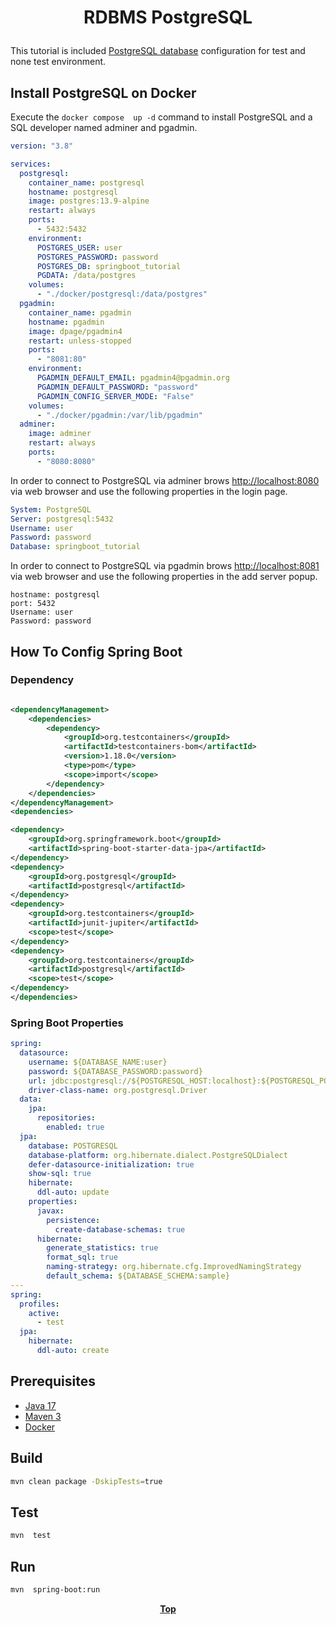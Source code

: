 # <p align="center">RDBMS PostgreSQL</p>

<p align="justify">

This tutorial is included [PostgreSQL database](https://www.postgresql.org/) configuration for test and none test environment.

</p>

## Install PostgreSQL on Docker

Execute the `docker compose  up -d` command to install PostgreSQL and a SQL developer named adminer and pgadmin.

```yaml
version: "3.8"

services:
  postgresql:
    container_name: postgresql
    hostname: postgresql
    image: postgres:13.9-alpine
    restart: always
    ports:
      - 5432:5432
    environment:
      POSTGRES_USER: user
      POSTGRES_PASSWORD: password
      POSTGRES_DB: springboot_tutorial
      PGDATA: /data/postgres
    volumes:
      - "./docker/postgresql:/data/postgres"
  pgadmin:
    container_name: pgadmin
    hostname: pgadmin
    image: dpage/pgadmin4
    restart: unless-stopped
    ports:
      - "8081:80"
    environment:
      PGADMIN_DEFAULT_EMAIL: pgadmin4@pgadmin.org
      PGADMIN_DEFAULT_PASSWORD: "password"
      PGADMIN_CONFIG_SERVER_MODE: "False"
    volumes:
      - "./docker/pgadmin:/var/lib/pgadmin"
  adminer:
    image: adminer
    restart: always
    ports:
      - "8080:8080"
```
In order to connect to PostgreSQL via adminer brows [http://localhost:8080](http://localhost:8080/) via web browser and
use the following properties in the login page.

```yaml
System: PostgreSQL
Server: postgresql:5432
Username: user
Password: password
Database: springboot_tutorial
```
In order to connect to PostgreSQL via pgadmin brows [http://localhost:8081](http://localhost:8081/) via web browser and
use the following properties in the add server popup.

```properties
hostname: postgresql
port: 5432
Username: user
Password: password
```

## How To Config Spring Boot

### Dependency

```xml

<dependencyManagement>
    <dependencies>
        <dependency>
            <groupId>org.testcontainers</groupId>
            <artifactId>testcontainers-bom</artifactId>
            <version>1.18.0</version>
            <type>pom</type>
            <scope>import</scope>
        </dependency>
    </dependencies>
</dependencyManagement>
<dependencies>

<dependency>
    <groupId>org.springframework.boot</groupId>
    <artifactId>spring-boot-starter-data-jpa</artifactId>
</dependency>
<dependency>
    <groupId>org.postgresql</groupId>
    <artifactId>postgresql</artifactId>
</dependency>
<dependency>
    <groupId>org.testcontainers</groupId>
    <artifactId>junit-jupiter</artifactId>
    <scope>test</scope>
</dependency>
<dependency>
    <groupId>org.testcontainers</groupId>
    <artifactId>postgresql</artifactId>
    <scope>test</scope>
</dependency>
</dependencies>

```

### Spring Boot Properties

```yaml
spring:
  datasource:
    username: ${DATABASE_NAME:user}
    password: ${DATABASE_PASSWORD:password}
    url: jdbc:postgresql://${POSTGRESQL_HOST:localhost}:${POSTGRESQL_PORT:5432}/${DATABASE_NAME:springboot_tutorial}
    driver-class-name: org.postgresql.Driver
  data:
    jpa:
      repositories:
        enabled: true
  jpa:
    database: POSTGRESQL
    database-platform: org.hibernate.dialect.PostgreSQLDialect
    defer-datasource-initialization: true
    show-sql: true
    hibernate:
      ddl-auto: update
    properties:
      javax:
        persistence:
          create-database-schemas: true
      hibernate:
        generate_statistics: true
        format_sql: true
        naming-strategy: org.hibernate.cfg.ImprovedNamingStrategy
        default_schema: ${DATABASE_SCHEMA:sample}
---
spring:
  profiles:
    active:
      - test
  jpa:
    hibernate:
      ddl-auto: create

```

## Prerequisites

* [Java 17](https://www.oracle.com/de/java/technologies/downloads/)
* [Maven 3](https://maven.apache.org/index.html)
* [Docker](https://www.docker.com/)

## Build

```bash
mvn clean package -DskipTests=true
```

## Test

```bash
mvn  test
```

## Run

```bash
mvn  spring-boot:run
```

**<p align="center"> [Top](#RDBMS-PostgreSQL) </p>**
